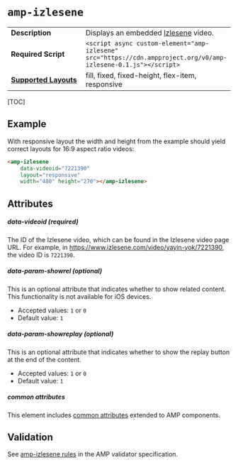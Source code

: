 <!---
Copyright 2017 The AMP HTML Authors. All Rights Reserved.

Licensed under the Apache License, Version 2.0 (the "License");
you may not use this file except in compliance with the License.
You may obtain a copy of the License at

      http://www.apache.org/licenses/LICENSE-2.0

Unless required by applicable law or agreed to in writing, software
distributed under the License is distributed on an "AS-IS" BASIS,
WITHOUT WARRANTIES OR CONDITIONS OF ANY KIND, either express or implied.
See the License for the specific language governing permissions and
limitations under the License.
-->

# <a name="amp-izlesene"></a> `amp-izlesene`

<table>
  <tr>
    <td width="40%"><strong>Description</strong></td>
    <td>Displays an embedded <a href="https://www.izlesene.com/">Izlesene</a> video.</td>
  </tr>
  <tr>
    <td width="40%"><strong>Required Script</strong></td>
    <td><code>&lt;script async custom-element="amp-izlesene" src="https://cdn.ampproject.org/v0/amp-izlesene-0.1.js">&lt;/script></code></td>
  </tr>
  <tr>
    <td class="col-fourty"><strong><a href="https://www.ampproject.org/docs/guides/responsive/control_layout.html">Supported Layouts</a></strong></td>
    <td>fill, fixed, fixed-height, flex-item, responsive</td>
  </tr>
</table>

[TOC]

## Example

With responsive layout the width and height from the example should yield correct layouts for 16:9 aspect ratio videos:

```html
<amp-izlesene
    data-videoid="7221390"
    layout="responsive"
    width="480" height="270"></amp-izlesene>
```

## Attributes

##### data-videoid (required)

The ID of the Izlesene video, which can be found in the Izlesene video page URL. For example, in https://www.izlesene.com/video/yayin-yok/7221390, the video ID is `7221390`.

##### data-param-showrel (optional)

This is an optional attribute that indicates whether to show related content. This functionality is not available for iOS devices.

* Accepted values: `1` or `0`
* Default value: `1`

##### data-param-showreplay (optional)

This is an optional attribute that indicates whether to show the replay button at the end of the content.

* Accepted values: `1` or `0`
* Default value: `1`

##### common attributes

This element includes [common attributes](https://www.ampproject.org/docs/reference/common_attributes) extended to AMP components.

## Validation

See [amp-izlesene rules](https://github.com/ampproject/amphtml/blob/master/extensions/amp-izlesene/validator-amp-izlesene.protoascii) in the AMP validator specification.
